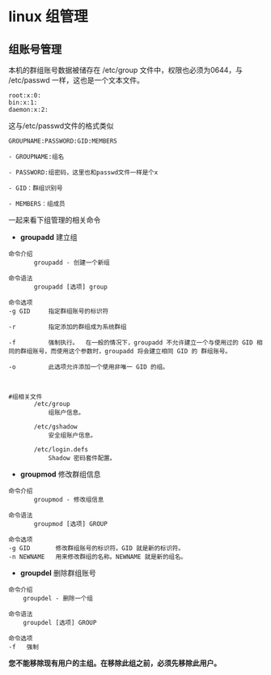 # linux 组管理

## 组账号管理

本机的群组账号数据被储存在 /etc/group 文件中，权限也必须为0644，与 /etc/passwd 一样，这也是一个文本文件。

```
root:x:0:
bin:x:1:
daemon:x:2:
```

这与/etc/passwd文件的格式类似

```
GROUPNAME:PASSWORD:GID:MEMBERS 

- GROUPNAME:组名

- PASSWORD:组密码，这里也和passwd文件一样是个x

- GID：群组识别号

- MEMBERS：组成员
```

一起来看下组管理的相关命令

- **groupadd** 建立组

```
命令介绍
       groupadd - 创建一个新组

命令语法
       groupadd [选项] group

命令选项
-g GID     指定群组账号的标识符 

-r         指定添加的群组成为系统群组

-f         强制执行。  在一般的情况下，groupadd 不允许建立一个与使用过的 GID 相同的群组账号，而使用这个参数时，groupadd 将会建立相同 GID 的 群组账号。

-o         此选项允许添加一个使用非唯一 GID 的组。



#组相关文件
       /etc/group
           组账户信息。

       /etc/gshadow
           安全组账户信息。

       /etc/login.defs
           Shadow 密码套件配置。
```

- **groupmod** 修改群组信息

```
命令介绍
       groupmod - 修改组信息

命令语法
       groupmod [选项] GROUP

命令选项
-g GID       修改群组账号的标识符。GID 就是新的标识符。
-n NEWNAME   用来修改群组的名称。NEWNAME 就是新的组名。
```

- **groupdel** 删除群组账号

```
命令介绍
	groupdel - 删除一个组

命令语法
	groupdel [选项] GROUP

命令选项
-f   强制
```

**您不能移除现有用户的主组。在移除此组之前，必须先移除此用户。**
